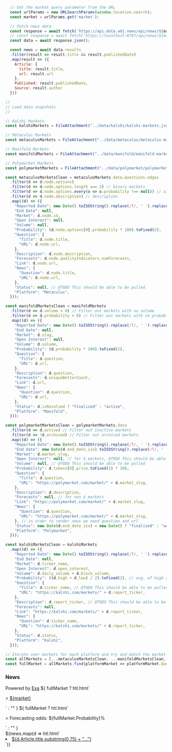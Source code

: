 ```js
  // Get the market query parameter from the URL
  const urlParams = new URLSearchParams(window.location.search);
  const market = urlParams.get('market');
```

```js
  // Fetch news data
  const response = await fetch(`https://api.data.adj.news/api/news/${market}`);
  // const response = await fetch(`https://localhost:8787/api/news/${market}`)
  const data = await response.json();

  const news = await data.results
  .filter(result => result.title && result.publishedDate)
  .map(result => ({
    Article: {
      title: result.title,
      url: result.url
    },
    Published: result.publishedDate,
    Source: result.author
  }))
```

```js
//
// Load data snapshots
//

// Kalshi Markets
const kalshiMarkets = FileAttachment("../data/kalshi/kalshi-markets.json").json();

// Metaculus Markets 
const metaculusMarkets = FileAttachment("../data/metaculus/metaculus-markets.json").json();

// Manifold Markets 
const manifoldMarkets = FileAttachment("../data/manifold/manifold-markets.json").json();

// Polymarket Markets 
const polymarketMarkets = FileAttachment("../data/polymarket/polymarket-markets.json").json();
```

```js
const metaculusMarketsClean = metaculusMarkets.data.questions.edges
  .filter(d => d.node.options)
  .filter(d => d.node.options.length === 2) // binary markets
  .filter(d => d.node.options.every(o => o.probability !== null)) // all probabilities
  .filter(d => d.node.description) // description
  .map((d) => ({
    "Reported Date": new Date().toISOString().replace(/T/, ' ').replace(/\..+/, '').slice(0, 16),
    "End Date": null,
    "Market": d.node.id,
    "Open Interest": null,
    "Volume": null,
    "Probability": (d.node.options[0].probability * 100).toFixed(2),
    "Question": {
      "Title": d.node.title,
      "URL": d.node.url,
    },
    "Description": d.node.description,
    "Forecasts": d.node.qualityIndicators.numForecasts,
    "Link": d.node.url,
    "News": {
      "Question": d.node.title,
      "URL": d.node.url,
    },
    "Status": null, // @TODO This should be able to be pulled
    "Platform": "Metaculus",
  }));
```

```js
const manifoldMarketsClean = manifoldMarkets
  .filter(d => d.volume > 0) // Filter out markets with no volume
  .filter(d => d.probability > 0) // Filter out markets with no probability
  .map((d) => ({
    "Reported Date": new Date().toISOString().replace(/T/, ' ').replace(/\..+/, '').slice(0, 16),
    "End Date": null,
    "Market": d.slug,
    "Open Interest": null,
    "Volume": d.volume,
    "Probability": (d.probability * 100).toFixed(2),
    "Question": {
      "Title": d.question,
      "URL": d.url,
    },
    "Description": d.question,
    "Forecasts": d.uniqueBettorCount,
    "Link": d.url,
    "News": {
      "Question": d.question,
      "URL": d.url,
    },
    "Status": d.isResolved ? "finalized" : "active",
    "Platform": "Manifold",
  }));
```

```js
const polymarketMarketsClean = polymarketMarkets.data
  .filter(d => d.active) // Filter out inactive markets
  .filter(d => !d.archived) // Filter out archived markets
  .map((d) => ({
    "Reported Date": new Date().toISOString().replace(/T/, ' ').replace(/\..+/, '').slice(0, 16),
    "End Date": new Date(d.end_date_iso).toISOString().replace(/T/, ' ').replace(/\..+/, '').slice(0, 16),
    "Market": d.market_slug,
    "Open Interest": null, // for $ markets, @TODO This should be able to be pulled 
    "Volume": null, // @TODO This should be able to be pulled 
    "Probability": d.tokens[0].price.toFixed(2) * 100,
    "Question": {
      "Title": d.question,
      "URL": "https://polymarket.com/market/" + d.market_slug,
    },
    "Description": d.description,
    "Forecasts": null, // for non $ markets
    "Link": "https://polymarket.com/market/" + d.market_slug,
    "News": {
      "Question": d.question,
      "URL": "https://polymarket.com/market/" + d.market_slug,
    }, // in order to render news we need question and url
    "Status": new Date(d.end_date_iso) < new Date() ? "finalized" : "active", // if end date is in the past, market is finalized
    "Platform": "Polymarket",
  }));
```

```js
const kalshiMarketsClean = kalshiMarkets
  .map((d) => ({
    "Reported Date": new Date().toISOString().replace(/T/, ' ').replace(/\..+/, '').slice(0, 16),
    "End Date": null,
    "Market": d.ticker_name,
    "Open Interest": d.open_interest,
    "Volume": d.daily_volume + d.block_volume,
    "Probability": ((d.high + d.low) / 2).toFixed(2), // avg. of high and low
    "Question": {
      "Title": d.ticker_name, // @TODO This should be able to be pulled
      "URL": "https://kalshi.com/markets/" + d.report_ticker,
    },
    "Description": d.report_ticker, // @TODO This should be able to be pulled
    "Forecasts": null,
    "Link": "https://kalshi.com/markets/" + d.report_ticker,
    "News": {
      "Question": d.ticker_name,
      "URL": "https://kalshi.com/markets/" + d.report_ticker,
    },
    "Status": d.status,
    "Platform": "Kalshi",
  }));
```

```js
// Iterate over markets for each platform and try and match the market to the news query to display odds
const allMarkets = [...metaculusMarketsClean, ...manifoldMarketsClean, ...polymarketMarketsClean, ...kalshiMarketsClean];
const fullMarket = allMarkets.find(platformMarket => platformMarket.Question.Title.toLowerCase().includes(market.toLowerCase()));
```

<div>
  <h3>News</h3>
  Powered by <a href="https://exa.ai" target="_blank" class="dotted">Exa</a>
  ${
    fullMarket ? htl.html`<p>> <a href="${fullMarket.Link}" class="dotted" target="_blank">${market}</a></p>` : ""
  }
  ${
    fullMarket ? htl.html`<p>> Forecasting odds: ${fullMarket.Probability}%</p>` : ""
  }
  <div>
    ${news.map(d => htl.html`
      <li>
      <a href="${d.Article.url}" target="_blank">${d.Article.title.substring(0,75) + "..."}</a>
      </li>
    `)}
  </div>
  <!-- <div>
      ${Inputs.table(news, {
      rows: 30, 
      sort: "Comments", 
      reverse: true,
      layout: "auto",
      columns: ["Article"],
      header: {
        "Article": "",
      },
      format: {
        "Article": d => htl.html`<a href="${d.url}" target="_blank">${d.title.substring(0,50) + "..."}</a>`,
        "Published": d => d,
        "Source": d => d.substring(0,25)
      }
    })}
  </div> -->
</div>